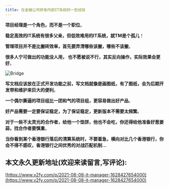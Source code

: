 ```yaml
---
title: 在金融公司研发内部IT系统的一些经验
---
```




**项目经理是一个角色，而不是一个职位**。



**稳定高效的IT系统有很多父亲，但低效难用的IT系统，就TM是个孤儿**！



**管理项目并不是比搬砖效率，首先要弄清哪些该搬，哪些不该搬**。



**很多人宁可做出的功能没人用， 也不愿被说不行，其实反向操作，实际效果会更好**。



![Bridge](https://cdn.fangyuanxiaozhan.com/assets/1628429582304HfZ3GeAA.jpeg)



**写文档应该放在正式开发功能之前，写文档就像是画图纸，有了图纸，会为后期开发带和维护来巨大的便利**。



**一个偶尔撕逼的项目组比一团和气的项目组，更容易做出好产品**。



**好产品需要一定要保证稳定，为了保证稳定，更新版本不需要太频繁**。



**对于一些不太灵光的合作者，给他一个馅饼，他也不会吃，你还得给他准备好葱姜蒜，找合作者要慎重**。



**当你看到某个香港银行落后的清算系统时，不要着急，横向对比几个香港银行，你会不得不感叹，香港银行之间优秀的对战匹配机制...**







## 本文永久更新地址(欢迎来读留言,写评论):

[https://www.v2fy.com/p/2021-08-08-it-manager-1628427654000](https://www.v2fy.com/p/2021-08-08-it-manager-1628427654000)
